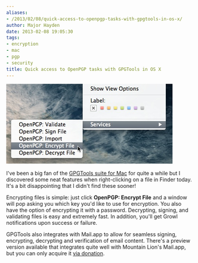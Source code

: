 ```yaml
---
aliases:
- /2013/02/08/quick-access-to-openpgp-tasks-with-gpgtools-in-os-x/
author: Major Hayden
date: 2013-02-08 19:05:30
tags:
- encryption
- mac
- pgp
- security
title: Quick access to OpenPGP tasks with GPGTools in OS X
---
```


![1]

I've been a big fan of the [GPGTools suite for Mac][2] for quite a while but I discovered some neat features when right-clicking on a file in Finder today. It's a bit disappointing that I didn't find these sooner!

Encrypting files is simple: just click **OpenPGP: Encrypt File** and a window will pop asking you which key you'd like to use for encryption. You also have the option of encrypting it with a password. Decrypting, signing, and validating files is easy and extremely fast. In addition, you'll get Growl notifications upon success or failure.

GPGTools also integrates with Mail.app to allow for seamless signing, encrypting, decrypting and verification of email content. There's a preview version available that integrates quite well with Mountain Lion's Mail.app, but you can only acquire it [via donation][3].

 [1]: /wp-content/uploads/2013/02/gpgtoolscontextmenu.jpg
 [2]: https://www.gpgtools.org/
 [3]: https://www.gpgtools.org/donate.html#donate-paypal